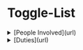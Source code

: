 # Toggle-List

<details>
  <summary> [People Involved](url) </summary>
  
  1. [Melissa](url)
  2. [Paul](url)
  3. [Sam](url)
</details>
  
<details>
  <summary> [Duties](url) </summary>
  
  1. [Melissa- Refreshments](url)
  2. [Paul- Gifts](url)
  3. [Sam- Venue](url)
</details>
  
   

  
